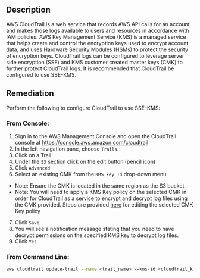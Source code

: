 ## Description

AWS CloudTrail is a web service that records AWS API calls for an account and makes those logs available to users and resources in accordance with IAM policies. AWS Key Management Service (KMS) is a managed service that helps create and control the encryption keys used to encrypt account data, and uses Hardware Security Modules (HSMs) to protect the security of encryption keys. CloudTrail logs can be configured to leverage server side encryption (SSE) and KMS customer created master keys (CMK) to further protect CloudTrail logs. It is recommended that CloudTrail be configured to use SSE-KMS.

## Remediation

Perform the following to configure CloudTrail to use SSE-KMS:

### From Console:

1. Sign in to the AWS Management Console and open the CloudTrail console at https://console.aws.amazon.com/cloudtrail
2. In the left navigation pane, choose `Trails`.
3. Click on a Trail
4. Under the `S3` section click on the edit button (pencil icon)
5. Click `Advanced`
6. Select an existing CMK from the `KMS key Id` drop-down menu
- Note: Ensure the CMK is located in the same region as the S3 bucket
- Note: You will need to apply a KMS Key policy on the selected CMK in order for CloudTrail as a service to encrypt and decrypt log files using the CMK provided. Steps are provided [here](https://docs.aws.amazon.com/awscloudtrail/latest/userguide/create-kms-key-policy-for-cloudtrail.html) for editing the selected CMK Key policy
7. Click `Save`
8. You will see a notification message stating that you need to have decrypt permissions on the specified KMS key to decrypt log files.
9. Click `Yes`

### From Command Line:

```bash
aws cloudtrail update-trail --name <trail_name> --kms-id <cloudtrail_kms_key> aws kms put-key-policy --key-id <cloudtrail_kms_key> --policy <cloudtrail_kms_key_policy>
```
